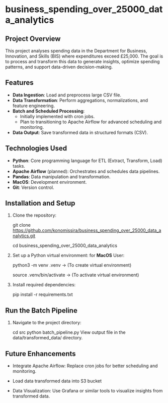 # business_spending_over_25000_data_analytics

## Project Overview

This project analyses spending data in the Department for Business, Innovation, and Skills (BIS) where expenditures exceed £25,000. The goal is to process and transform this data to generate insights, optimize spending patterns, and support data-driven decision-making.

## Features

-   **Data Ingestion**: Load and preprocess large CSV file.
-   **Data Transformation**: Perform aggregations, normalizations, and feature engineering.
-   **Batch and Scheduled Processing**:
    -   Initially implemented with cron jobs.
    -   Plan to transitioning to Apache Airflow for advanced scheduling and monitoring.
-   **Data Output**: Save transformed data in structured formats (CSV).

## Technologies Used

-   **Python**: Core programming language for ETL (Extract, Transform, Load) tasks.
-   **Apache Airflow** (planned): Orchestrates and schedules data pipelines.
-   **Pandas**: Data manipulation and transformation.
-   **MacOS**: Development environment.
-   **Git**: Version control.

## Installation and Setup

1. Clone the repository:
   
   git clone https://github.com/konomissira/business_spending_over_25000_data_analytics.git

   cd business_spending_over_25000_data_analytics

2. Set up a Python virtual environment: for **MacOS** User:
   
   python3 -m venv .venv -> (To create virtual environment)
   
   source .venv/bin/activate -> (To activate virtual environment)

4. Install required dependencies:
   
   pip install -r requirements.txt

## Run the Batch Pipeline

1. Navigate to the project directory:
   
   cd src
   python batch_pipeline.py
   View output file in the data/transformed_data/ directory.

## Future Enhancements

-   Integrate Apache Airflow: Replace cron jobs for better scheduling and monitoring.

-   Load data transformed data into S3 bucket

-   Data Visualization: Use Grafana or similar tools to visualize insights from transformed data.
